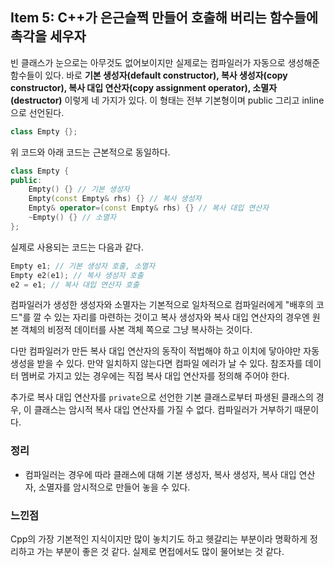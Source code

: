 ## Item 5: C++가 은근슬쩍 만들어 호출해 버리는 함수들에 촉각을 세우자

빈 클래스가 눈으로는 아무것도 없어보이지만 실제로는 컴파일러가 자동으로 생성해준 함수들이 있다. 바로 **기본 생성자(default constructor), 복사 생성자(copy constructor), 복사 대입 연산자(copy assignment operator), 소멸자(destructor)** 이렇게 네 가지가 있다. 이 형태는 전부 기본형이며 public 그리고 inline으로 선언된다.

```cpp
class Empty {};
```

위 코드와 아래 코드는 근본적으로 동일하다.

```cpp
class Empty {
public:
    Empty() {} // 기본 생성자
    Empty(const Empty& rhs) {} // 복사 생성자
    Empty& operator=(const Empty& rhs) {} // 복사 대입 연산자
    ~Empty() {} // 소멸자
};
```

실제로 사용되는 코드는 다음과 같다.

```cpp
Empty e1; // 기본 생성자 호출, 소멸자
Empty e2(e1); // 복사 생성자 호출
e2 = e1; // 복사 대입 연산자 호출
```

컴파일러가 생성한 생성자와 소멸자는 기본적으로 일차적으로 컴파일러에게 "배후의 코드"를 깔 수 있는 자리를 마련하는 것이고 복사 생성자와 복사 대입 연산자의 경우엔 원본 객체의 비정적 데이터를 사본 객체 쪽으로 그냥 복사하는 것이다.

다만 컴파일러가 만든 복사 대입 연산자의 동작이 적법해야 하고 이치에 닿아야만 자동생성을 받을 수 있다. 만약 일치하지 않는다면 컴파일 에러가 날 수 있다. 참조자를 데이터 멤버로 가지고 있는 경우에는 직접 복사 대입 연산자를 정의해 주어야 한다.

추가로 복사 대입 연산자를 `private`으로 선언한 기본 클래스로부터 파생된 클래스의 경우, 이 클래스는 암시적 복사 대입 연산자를 가질 수 없다. 컴파일러가 거부하기 때문이다.

### 정리

- 컴파일러는 경우에 따라 클래스에 대해 기본 생성자, 복사 생성자, 복사 대입 연산자, 소멸자를 암시적으로 만들어 놓을 수 있다.

### 느낀점

Cpp의 가장 기본적인 지식이지만 많이 놓치기도 하고 헷갈리는 부분이라 명확하게 정리하고 가는 부분이 좋은 것 같다. 실제로 면접에서도 많이 물어보는 것 같다.
